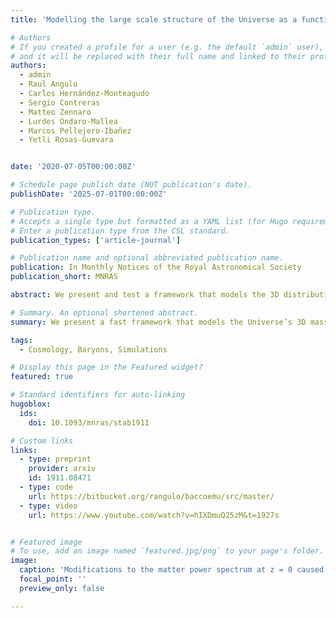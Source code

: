 ```yaml
---
title: 'Modelling the large scale structure of the Universe as a function of cosmology and baryonic physics'

# Authors
# If you created a profile for a user (e.g. the default `admin` user), write the username (folder name) here
# and it will be replaced with their full name and linked to their profile.
authors:
  - admin
  - Raul Angulo 
  - Carlos Hernández-Monteagudo
  - Sergio Contreras 
  - Matteo Zennaro 
  - Lurdes Ondaro-Mallea
  - Marcos Pellejero-Ibañez
  - Yetli Rosas-Guevara


date: '2020-07-05T00:00:00Z'

# Schedule page publish date (NOT publication's date).
publishDate: '2025-07-01T00:00:00Z'

# Publication type.
# Accepts a single type but formatted as a YAML list (for Hugo requirements).
# Enter a publication type from the CSL standard.
publication_types: ['article-journal']

# Publication name and optional abbreviated publication name.
publication: In Monthly Notices of the Royal Astronomical Society
publication_short: MNRAS

abstract: We present and test a framework that models the 3D distribution of mass in the universe as a function of cosmological and astrophysical parameters. Our approach combines two different techniques; a rescaling algorithm that modifies the cosmology of gravity-only N-body simulations, and a 'baryonification' algorithm that mimics the effects of astrophysical processes induced by baryons, such as star formation and active galactic nuclei (AGN) feedback. We show how this approach can accurately reproduce the effects of baryons on the matter power spectrum of various state-of-the-art hydrodynamical simulations (EAGLE, Illustris, Illustris-TNG, Horizon-AGN, and OWLS, Cosmo-OWLS and BAHAMAS), to better than 1 per cent from very large down to small, highly non-linear, scales (  k∼5hMpc−1 ), and from z = 0 up to z ∼ 2. We highlight that, because of the heavy optimization of our algorithms, we can obtain these predictions for arbitrary baryonic models and cosmology (including massive neutrinos and dynamical dark energy models) with an almost negligible CPU cost. With these tools in hand, we explore the degeneracies between cosmological and astrophysical parameters in the non-linear mass power spectrum. Our findings suggest that after marginalizing over baryonic physics, cosmological constraints inferred from weak gravitational lensing should be moderately degraded.

# Summary. An optional shortened abstract.
summary: We present a fast framework that models the Universe’s 3D mass distribution by combining rescaled N-body simulations with a baryonification algorithm, accurately reproducing baryonic effects on the matter power spectrum. This enables efficient exploration of cosmological and astrophysical parameter degeneracies for weak lensing studies.

tags:
  - Cosmology, Baryons, Simulations

# Display this page in the Featured widget?
featured: true

# Standard identifiers for auto-linking
hugoblox:
  ids:
    doi: 10.1093/mnras/stab1911

# Custom links
links:
  - type: preprint
    provider: arxiv
    id: 1911.08471
  - type: code
    url: https://bitbucket.org/rangulo/baccoemu/src/master/
  - type: video
    url: https://www.youtube.com/watch?v=hIXDmuQ25zM&t=1927s


# Featured image
# To use, add an image named `featured.jpg/png` to your page's folder.
image:
  caption: 'Modifications to the matter power spectrum at z = 0 caused by baryons, S(k) ≡ P/PGrO. Each panel varies one of the four free parameters of the baryon correction model (Mc , η, β, M1) while keeping the other three fixed at their fiducial value.'
  focal_point: ''
  preview_only: false

---
```

